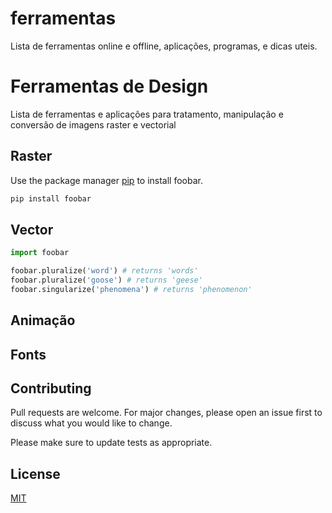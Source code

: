 # ferramentas
Lista de ferramentas online e offline, aplicações, programas, e dicas uteis.

# Ferramentas de Design

Lista de ferramentas e aplicações para tratamento, manipulação e conversão de imagens raster e vectorial

## Raster

Use the package manager [pip](https://pip.pypa.io/en/stable/) to install foobar.

```bash
pip install foobar
```

## Vector

```python
import foobar

foobar.pluralize('word') # returns 'words'
foobar.pluralize('goose') # returns 'geese'
foobar.singularize('phenomena') # returns 'phenomenon'
```

## Animação

## Fonts



## Contributing
Pull requests are welcome. For major changes, please open an issue first to discuss what you would like to change.

Please make sure to update tests as appropriate.

## License
[MIT](https://choosealicense.com/licenses/mit/)
